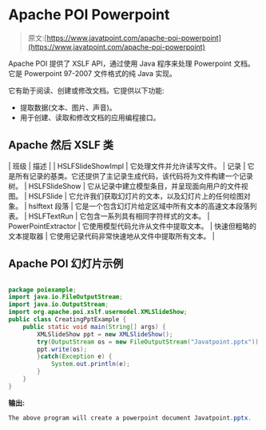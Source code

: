 # Apache POI Powerpoint

> 原文:[https://www.javatpoint.com/apache-poi-powerpoint](https://www.javatpoint.com/apache-poi-powerpoint)

Apache POI 提供了 XSLF API，通过使用 Java 程序来处理 Powerpoint 文档。它是 Powerpoint 97-2007 文件格式的纯 Java 实现。

它有助于阅读、创建或修改文档。它提供以下功能:

*   提取数据(文本、图片、声音)。
*   用于创建、读取和修改文档的应用编程接口。

## Apache 然后 XSLF 类

| 班级 | 描述 |
| HSLFSlideShowImpl | 它处理文件并允许读写文件。 | 记录 | 它是所有记录的基类。它还提供了主记录生成代码，该代码将为文件构建一个记录树。 | HSLFSlideShow | 它从记录中建立模型条目，并呈现面向用户的文件视图。 | HSLFSlide | 它允许我们获取幻灯片的文本，以及幻灯片上的任何绘图对象。 | hslftext 段落 | 它是一个包含幻灯片给定区域中所有文本的高速文本段落列表。 | HSLFTextRun | 它包含一系列具有相同字符样式的文本。 | PowerPointExtractor | 它使用模型代码允许从文件中提取文本。 | 快速但粗略的文本提取器 | 它使用记录代码非常快速地从文件中提取所有文本。 |

## Apache POI 幻灯片示例

```java

package poiexample;
import java.io.FileOutputStream;
import java.io.OutputStream;
import org.apache.poi.xslf.usermodel.XMLSlideShow;
public class CreatingPptExample {
	public static void main(String[] args) {
		XMLSlideShow ppt = new XMLSlideShow();
	    try(OutputStream os = new FileOutputStream("Javatpoint.pptx")) {
	    ppt.write(os);
	    }catch(Exception e) {
	    	System.out.println(e);
	    }
	}
}

```

**输出:**

```java
The above program will create a powerpoint document Javatpoint.pptx.

```
